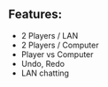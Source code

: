 ## Features:
- 2 Players / LAN
- 2 Players / Computer
- Player vs Computer
- Undo, Redo
- LAN chatting
